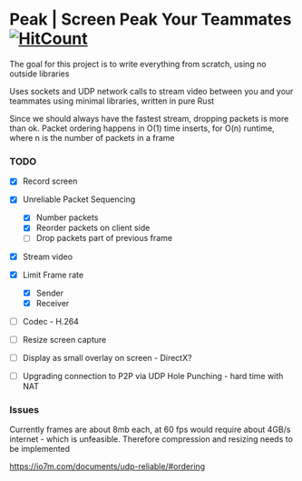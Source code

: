 # Peak | Screen Peak Your Teammates [![HitCount](http://hits.dwyl.com/josephp27/Peak.svg)](http://hits.dwyl.com/josephp27/Peak)

The goal for this project is to write everything from scratch, using no outside libraries

Uses sockets and UDP network calls to stream video between you and your teammates using minimal libraries, written in pure Rust

Since we should always have the fastest stream, dropping packets is more than ok. Packet ordering happens in O(1) time inserts, for O(n) runtime, where n is the number of packets in a frame

### TODO
- [X] Record screen
- [X] Unreliable Packet Sequencing
    - [X] Number packets
    - [X] Reorder packets on client side
    - [ ] Drop packets part of previous frame
- [X] Stream video
- [X] Limit Frame rate
    - [X] Sender
    - [X] Receiver
- [ ] Codec - H.264
- [ ] Resize screen capture
- [ ] Display as small overlay on screen - DirectX?
- [ ] Upgrading connection to P2P via UDP Hole Punching - hard time with NAT


### Issues
Currently frames are about 8mb each, at 60 fps would require about 4GB/s internet - which is unfeasible. Therefore compression and resizing needs to be implemented

https://io7m.com/documents/udp-reliable/#ordering


